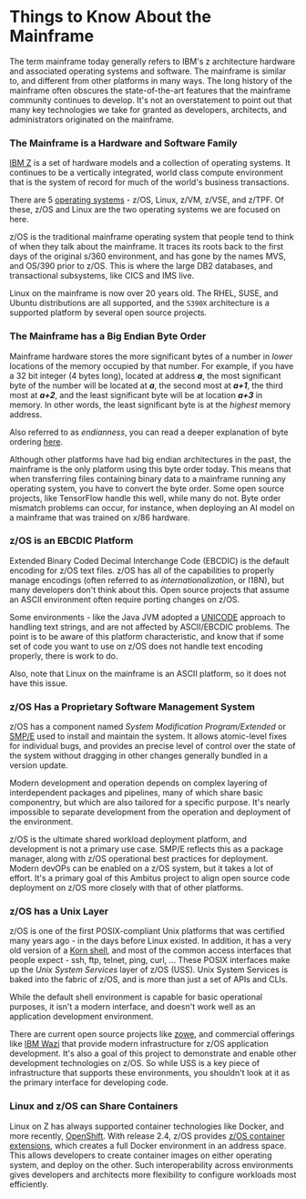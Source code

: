 # Things to Know About the Mainframe
The term mainframe today generally refers to IBM's z architecture hardware and
associated operating systems and software.  The mainframe is similar to, and different
from other platforms in many ways.  The long history of the mainframe often obscures 
the state-of-the-art features that the mainframe community continues to develop.  It's 
not an overstatement to point out that many key technologies we take for granted as 
developers, architects, and administrators originated on the mainframe.

### The Mainframe is a Hardware and Software Family
[IBM Z](https://www.ibm.com/it-infrastructure/z) is a set of hardware models and a
collection of operating systems.  It continues to be a vertically integrated,
world class compute environment that is the system of record for much of the world's
business transactions.

There are 5 [operating systems](https://www.ibm.com/it-infrastructure/z/os) - z/OS, Linux, z/VM, z/VSE, and z/TPF.
Of these, z/OS and Linux are the two operating systems we are focused on here.

z/OS is the traditional mainframe operating system that people tend to think of
when they talk about the mainframe.  It traces its roots back to the first days of the
original s/360 environment, and has gone by the names MVS, and OS/390 prior to z/OS.
This is where the large DB2 databases, and transactional subsystems, like CICS and
IMS live.

Linux on the mainframe is now over 20 years old.  The RHEL, SUSE, and Ubuntu distributions
are all supported, and the ```S390X``` architecture is a supported platform by several open
source projects.

### The Mainframe has a Big Endian Byte Order
Mainframe hardware stores the more significant bytes of a number in _lower_ locations
of the memory occupied by that number.  For example, if you have a 32 bit integer
(4 bytes long), located at address _**a**_, the most significant byte of the number
will be located at _**a**_, the second most at _**a+1**_, the third most
at _**a+2**_, and the least significant byte will be at location _**a+3**_ in memory.
In other words, the least significant byte is at the _highest_ memory address.

Also referred to as _endianness_, you can read a deeper explanation of byte
ordering [here](https://en.wikipedia.org/wiki/Endianness).

Although other platforms have had big endian architectures in the past, the mainframe
is the only platform using this byte order today.  This means that when transferring
files containing binary data to a mainframe running any operating system, you have
to convert the byte order.  Some open source projects, like TensorFlow handle this well,
while many do not.  Byte order mismatch problems can occur, for instance, when deploying
an AI model on a mainframe that was trained on x/86 hardware.

### z/OS is an EBCDIC Platform
Extended Binary Coded Decimal Interchange Code (EBCDIC) is the default encoding for
z/OS text files.  z/OS has all of the capabilities to properly manage encodings
(often referred to as _internationalization_, or I18N), but many developers don't
think about this.  Open source projects that assume an ASCII environment often
require porting changes on z/OS.

Some environments - like the Java JVM adopted a [UNICODE](https://home.unicode.org/) approach to handling
text strings, and are not affected by ASCII/EBCDIC problems.  The point is to be
aware of this platform characteristic, and know that if some set of code you want
to use on z/OS does not handle text encoding properly, there is work to do.

Also, note that Linux on the mainframe is an ASCII platform, so it does not have this issue.

### z/OS Has a Proprietary Software Management System
z/OS has a component named _System Modification Program/Extended_ or
[SMP/E](https://www.ibm.com/support/knowledgecenter/en/SSLTBW_2.1.0/com.ibm.zos.v2r1.gim3000/ovrwht.htm) used to install and maintain the system.
It allows atomic-level fixes for individual bugs, and provides an precise level of
control over the state of the system without dragging in other changes generally
bundled in a version update.

Modern development and operation depends on complex layering of interdependent packages
and pipelines, many of which share basic componentry, but which are also tailored for
a specific purpose.  It's nearly impossible to separate development from the operation
and deployment of the environment.

z/OS is the ultimate shared workload deployment platform, and development is not a
primary use case.  SMP/E reflects this as a package manager, along with z/OS operational
best practices for deployment.  Modern devOPs can be enabled on a z/OS system, but
it takes a lot of effort.  It's a primary goal of this Ambitus project to align open
source code deployment on z/OS more closely with that of other platforms.

### z/OS has a Unix Layer
z/OS is one of the first POSIX-compliant Unix platforms that was certified many years
ago - in the days before Linux existed.  In addition, it has a very old version of
a [Korn shell](http://www.kornshell.org/), and most of the common access interfaces
that people expect - ssh, ftp, telnet, ping, curl, ...  These POSIX interfaces
make up the _Unix System Services_ layer of z/OS (USS).  Unix System Services is
baked into the fabric of z/OS, and is more than just a set of APIs and CLIs.

While the default shell environment is capable for basic operational purposes, it
isn't a modern interface, and doesn't work well as an application development
environment.

There are current open source projects like [zowe](https://github.com/zowe), and
commercial offerings like [IBM Wazi](https://www.ibm.com/products/wazi-for-red-hat-codeready-workspaces) that provide modern infrastructure
for z/OS application development.  It's also a goal of this project to demonstrate
and enable other development technologies on z/OS.  So while USS is a key piece of
infrastructure that supports these environments, you shouldn't look at it as the
primary interface for developing code.

### Linux and z/OS can Share Containers
Linux on Z has always supported container technologies like Docker, and more recently,
[OpenShift](https://developer.ibm.com/components/ibmz/blogs/willie-tejada-redhat-openshift-ibmz/).
With release 2.4, z/OS provides [z/OS container extensions](https://www.ibm.com/support/z-content-solutions/container-extensions/), which creates
a full Docker environment in an address space.  This allows developers to create
container images on either operating system, and deploy on the other.  Such
interoperability across environments gives developers and architects more flexibility
to configure workloads most efficiently.
